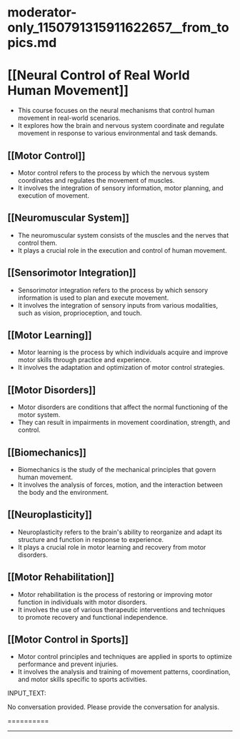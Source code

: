 # moderator-only_1150791315911622657__from_topics.md

# [[Neural Control of Real World Human Movement]]
- This course focuses on the neural mechanisms that control human movement in real-world scenarios.
- It explores how the brain and nervous system coordinate and regulate movement in response to various environmental and task demands.

## [[Motor Control]]
- Motor control refers to the process by which the nervous system coordinates and regulates the movement of muscles.
- It involves the integration of sensory information, motor planning, and execution of movement.

## [[Neuromuscular System]]
- The neuromuscular system consists of the muscles and the nerves that control them.
- It plays a crucial role in the execution and control of human movement.

## [[Sensorimotor Integration]]
- Sensorimotor integration refers to the process by which sensory information is used to plan and execute movement.
- It involves the integration of sensory inputs from various modalities, such as vision, proprioception, and touch.

## [[Motor Learning]]
- Motor learning is the process by which individuals acquire and improve motor skills through practice and experience.
- It involves the adaptation and optimization of motor control strategies.

## [[Motor Disorders]]
- Motor disorders are conditions that affect the normal functioning of the motor system.
- They can result in impairments in movement coordination, strength, and control.

## [[Biomechanics]]
- Biomechanics is the study of the mechanical principles that govern human movement.
- It involves the analysis of forces, motion, and the interaction between the body and the environment.

## [[Neuroplasticity]]
- Neuroplasticity refers to the brain's ability to reorganize and adapt its structure and function in response to experience.
- It plays a crucial role in motor learning and recovery from motor disorders.

## [[Motor Rehabilitation]]
- Motor rehabilitation is the process of restoring or improving motor function in individuals with motor disorders.
- It involves the use of various therapeutic interventions and techniques to promote recovery and functional independence.

## [[Motor Control in Sports]]
- Motor control principles and techniques are applied in sports to optimize performance and prevent injuries.
- It involves the analysis and training of movement patterns, coordination, and motor skills specific to sports activities.

INPUT_TEXT:



No conversation provided. Please provide the conversation for analysis.

==========





___

